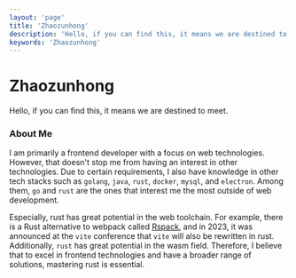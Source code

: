 ```yaml
---
layout: 'page'
title: 'Zhaozunhong'
description: 'Hello, if you can find this, it means we are destined to meet.'
keywords: 'Zhaozunhong'
---
```

<!-- 
::avatar{size='lg'}
![Nature](https://picsum.photos/250/250)
:: -->

# Zhaozunhong

Hello, if you can find this, it means we are destined to meet.

### About Me

I am primarily a frontend developer with a focus on web technologies. However, that doesn't stop me from having an interest in other technologies. Due to certain requirements, I also have knowledge in other tech stacks such as `golang`, `java`, `rust`, `docker`, `mysql`, and `electron`. Among them, `go` and `rust` are the ones that interest me the most outside of web development.

Especially, rust has great potential in the web toolchain. For example, there is a Rust alternative to webpack called [Rspack](https://www.rspack.dev), and in 2023, it was announced at the `vite` conference that `vite` will also be rewritten in rust. Additionally, `rust` has great potential in the wasm field. Therefore, I believe that to excel in frontend technologies and have a broader range of solutions, mastering rust is essential.

